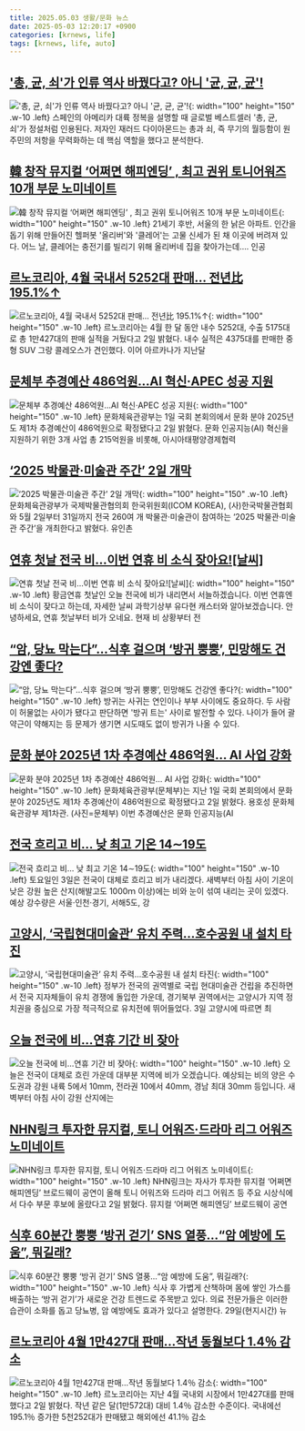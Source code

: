 ```yaml
---
title: 2025.05.03 생활/문화 뉴스
date: 2025-05-03 12:20:17 +0900
categories: [krnews, life]
tags: [krnews, life, auto]
---
```

## ['총, 균, 쇠'가 인류 역사 바꿨다고? 아니 '균, 균, 균'!](https://n.news.naver.com/mnews/article/469/0000862811)

!['총, 균, 쇠'가 인류 역사 바꿨다고? 아니 '균, 균, 균'!](https://mimgnews.pstatic.net/image/origin/469/2025/05/02/862811.jpg?type=nf220_150){: width="100" height="150" .w-10 .left}
스페인의 아메리카 대륙 정복을 설명할 때 글로벌 베스트셀러 '총, 균, 쇠'가 정설처럼 인용된다. 저자인 재러드 다이아몬드는 총과 쇠, 즉 무기의 월등함이 원주민의 저항을 무력화하는 데 핵심 역할을 했다고 분석한다.

## [韓 창작 뮤지컬 ‘어쩌면 해피엔딩’ , 최고 권위 토니어워즈 10개 부문 노미네이트](https://n.news.naver.com/mnews/article/015/0005127011)

![韓 창작 뮤지컬 ‘어쩌면 해피엔딩’ , 최고 권위 토니어워즈 10개 부문 노미네이트](https://mimgnews.pstatic.net/image/origin/015/2025/05/02/5127011.jpg?type=nf220_150){: width="100" height="150" .w-10 .left}
21세기 후반, 서울의 한 낡은 아파트. 인간을 돕기 위해 만들어진 헬퍼봇 '올리버'와 '클레어'는 고물 신세가 된 채 이곳에 버려져 있다. 어느 날, 클레어는 충전기를 빌리기 위해 올리버네 집을 찾아가는데…. 인공

## [르노코리아, 4월 국내서 5252대 판매… 전년比 195.1%↑](https://n.news.naver.com/mnews/article/119/0002952273)

![르노코리아, 4월 국내서 5252대 판매… 전년比 195.1%↑](https://mimgnews.pstatic.net/image/origin/119/2025/05/02/2952273.jpg?type=nf220_150){: width="100" height="150" .w-10 .left}
르노코리아는 4월 한 달 동안 내수 5252대, 수출 5175대로 총 1만427대의 판매 실적을 거뒀다고 2일 밝혔다. 내수 실적은 4375대를 판매한 중형 SUV 그랑 콜레오스가 견인했다. 이어 아르카나가 지난달

## [문체부 추경예산 486억원…AI 혁신·APEC 성공 지원](https://n.news.naver.com/mnews/article/277/0005587463)

![문체부 추경예산 486억원…AI 혁신·APEC 성공 지원](https://mimgnews.pstatic.net/image/origin/277/2025/05/02/5587463.jpg?type=nf220_150){: width="100" height="150" .w-10 .left}
문화체육관광부는 1일 국회 본회의에서 문화 분야 2025년도 제1차 추경예산이 486억원으로 확정됐다고 2일 밝혔다. 문화 인공지능(AI) 혁신을 지원하기 위한 3개 사업 총 215억원을 비롯해, 아시아태평양경제협력

## [‘2025 박물관·미술관 주간’ 2일 개막](https://n.news.naver.com/mnews/article/366/0001074155)

![‘2025 박물관·미술관 주간’ 2일 개막](https://mimgnews.pstatic.net/image/origin/366/2025/05/02/1074155.jpg?type=nf220_150){: width="100" height="150" .w-10 .left}
문화체육관광부가 국제박물관협의회 한국위원회(ICOM KOREA), (사)한국박물관협회와 5월 2일부터 31일까지 전국 260여 개 박물관·미술관이 참여하는 ‘2025 박물관·미술관 주간’을 개최한다고 밝혔다. 유인촌

## [연휴 첫날 전국 비...이번 연휴 비 소식 잦아요![날씨]](https://n.news.naver.com/mnews/article/052/0002188616)

![연휴 첫날 전국 비...이번 연휴 비 소식 잦아요![날씨]](https://mimgnews.pstatic.net/image/origin/052/2025/05/03/2188616.jpg?type=nf220_150){: width="100" height="150" .w-10 .left}
황금연휴 첫날인 오늘 전국에 비가 내리면서 서늘하겠습니다. 이번 연휴엔 비 소식이 잦다고 하는데, 자세한 날씨 과학기상부 유다현 캐스터와 알아보겠습니다. 안녕하세요, 연휴 첫날부터 비가 오네요. 현재 비 상황부터 전

## [“암, 당뇨 막는다”…식후 걸으며 ‘방귀 뿡뿡’, 민망해도 건강엔 좋다?](https://n.news.naver.com/mnews/article/296/0000089156)

![“암, 당뇨 막는다”…식후 걸으며 ‘방귀 뿡뿡’, 민망해도 건강엔 좋다?](https://mimgnews.pstatic.net/image/origin/296/2025/05/02/89156.jpg?type=nf220_150){: width="100" height="150" .w-10 .left}
방귀는 사귀는 연인이나 부부 사이에도 중요하다. 두 사람이 허물없는 사이가 됐다고 판단하면 '방귀 트는' 사이로 발전할 수 있다. 나이가 들어 괄약근이 약해지는 등 문제가 생기면 시도때도 없이 방귀가 나올 수 있다.

## [문화 분야 2025년 1차 추경예산 486억원… AI 사업 강화](https://n.news.naver.com/mnews/article/018/0006004134)

![문화 분야 2025년 1차 추경예산 486억원… AI 사업 강화](https://mimgnews.pstatic.net/image/origin/018/2025/05/02/6004134.jpg?type=nf220_150){: width="100" height="150" .w-10 .left}
문화체육관광부(문체부)는 지난 1일 국회 본회의에서 문화 분야 2025년도 제1차 추경예산이 486억원으로 확정됐다고 2일 밝혔다. 용호성 문화체육관광부 제1차관. (사진=문체부) 이번 추경예산은 문화 인공지능(AI

## [전국 흐리고 비… 낮 최고 기온 14∼19도](https://n.news.naver.com/mnews/article/366/0001074409)

![전국 흐리고 비… 낮 최고 기온 14∼19도](https://mimgnews.pstatic.net/image/origin/366/2025/05/02/1074409.jpg?type=nf220_150){: width="100" height="150" .w-10 .left}
토요일인 3일은 전국이 대체로 흐리고 비가 내리겠다. 새벽부터 아침 사이 기온이 낮은 강원 높은 산지(해발고도 1000ｍ 이상)에는 비와 눈이 섞여 내리는 곳이 있겠다. 예상 강수량은 서울·인천·경기, 서해5도, 강

## [고양시, ‘국립현대미술관’ 유치 주력…호수공원 내 설치 타진](https://n.news.naver.com/mnews/article/421/0008229342)

![고양시, ‘국립현대미술관’ 유치 주력…호수공원 내 설치 타진](https://mimgnews.pstatic.net/image/origin/421/2025/05/03/8229342.jpg?type=nf220_150){: width="100" height="150" .w-10 .left}
정부가 전국의 권역별로 국립 현대미술관 건립을 추진하면서 전국 지자체들이 유치 경쟁에 돌입한 가운데, 경기북부 권역에서는 고양시가 지역 정치권을 중심으로 가장 적극적으로 유치전에 뛰어들었다. 3일 고양시에 따르면 최

## [오늘 전국에 비…연휴 기간 비 잦아](https://n.news.naver.com/mnews/article/056/0011944487)

![오늘 전국에 비…연휴 기간 비 잦아](https://mimgnews.pstatic.net/image/origin/056/2025/05/03/11944487.jpg?type=nf220_150){: width="100" height="150" .w-10 .left}
오늘은 전국이 대체로 흐린 가운데 대부분 지역에 비가 오겠습니다. 예상되는 비의 양은 수도권과 강원 내륙 5에서 10mm, 전라권 10에서 40mm, 경남 최대 30mm 등입니다. 새벽부터 아침 사이 강원 산지에는

## [NHN링크 투자한 뮤지컬, 토니 어워즈·드라마 리그 어워즈 노미네이트](https://n.news.naver.com/mnews/article/018/0006003703)

![NHN링크 투자한 뮤지컬, 토니 어워즈·드라마 리그 어워즈 노미네이트](https://mimgnews.pstatic.net/image/origin/018/2025/05/02/6003703.jpg?type=nf220_150){: width="100" height="150" .w-10 .left}
NHN링크는 자사가 투자한 뮤지컬 ‘어쩌면 해피엔딩’ 브로드웨이 공연이 올해 토니 어워즈와 드라마 리그 어워즈 등 주요 시상식에서 다수 부문 후보에 올랐다고 2일 밝혔다. 뮤지컬 ‘어쩌면 해피엔딩’ 브로드웨이 공연

## [식후 60분간 뿡뿡 ‘방귀 걷기’ SNS 열풍…“암 예방에 도움”, 뭐길래?](https://n.news.naver.com/mnews/article/081/0003538617)

![식후 60분간 뿡뿡 ‘방귀 걷기’ SNS 열풍…“암 예방에 도움”, 뭐길래?](https://mimgnews.pstatic.net/image/origin/081/2025/05/03/3538617.jpg?type=nf220_150){: width="100" height="150" .w-10 .left}
식사 후 가볍게 산책하며 몸에 쌓인 가스를 배출하는 ‘방귀 걷기’가 새로운 건강 트렌드로 주목받고 있다. 의료 전문가들은 이러한 습관이 소화를 돕고 당뇨병, 암 예방에도 효과가 있다고 설명한다. 29일(현지시간) 뉴

## [르노코리아 4월 1만427대 판매…작년 동월보다 1.4％ 감소](https://n.news.naver.com/mnews/article/001/0015366743)

![르노코리아 4월 1만427대 판매…작년 동월보다 1.4％ 감소](https://mimgnews.pstatic.net/image/origin/001/2025/05/02/15366743.jpg?type=nf220_150){: width="100" height="150" .w-10 .left}
르노코리아는 지난 4월 국내외 시장에서 1만427대를 판매했다고 2일 밝혔다. 작년 같은 달(1만572대) 대비 1.4％ 감소한 수준이다. 국내에선 195.1％ 증가한 5천252대가 판매됐고 해외에선 41.1％ 감소

